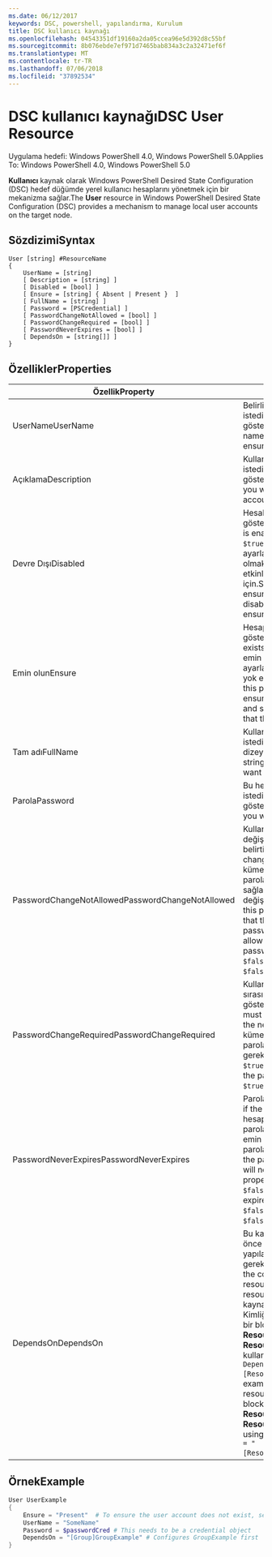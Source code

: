 ```yaml
---
ms.date: 06/12/2017
keywords: DSC, powershell, yapılandırma, Kurulum
title: DSC kullanıcı kaynağı
ms.openlocfilehash: 04543351df19160a2da05ccea96e5d392d8c55bf
ms.sourcegitcommit: 8b076ebde7ef971d7465bab834a3c2a32471ef6f
ms.translationtype: MT
ms.contentlocale: tr-TR
ms.lasthandoff: 07/06/2018
ms.locfileid: "37892534"
---
```

# <a name="dsc-user-resource"></a><span data-ttu-id="0ad21-103">DSC kullanıcı kaynağı</span><span class="sxs-lookup"><span data-stu-id="0ad21-103">DSC User Resource</span></span>

<span data-ttu-id="0ad21-104">Uygulama hedefi: Windows PowerShell 4.0, Windows PowerShell 5.0</span><span class="sxs-lookup"><span data-stu-id="0ad21-104">Applies To: Windows PowerShell 4.0, Windows PowerShell 5.0</span></span>

<span data-ttu-id="0ad21-105">**Kullanıcı** kaynak olarak Windows PowerShell Desired State Configuration (DSC) hedef düğümde yerel kullanıcı hesaplarını yönetmek için bir mekanizma sağlar.</span><span class="sxs-lookup"><span data-stu-id="0ad21-105">The **User** resource in Windows PowerShell Desired State Configuration (DSC) provides a mechanism to manage local user accounts on the target node.</span></span>

## <a name="syntax"></a><span data-ttu-id="0ad21-106">Sözdizimi</span><span class="sxs-lookup"><span data-stu-id="0ad21-106">Syntax</span></span>

```
User [string] #ResourceName
{
    UserName = [string]
    [ Description = [string] ]
    [ Disabled = [bool] ]
    [ Ensure = [string] { Absent | Present }  ]
    [ FullName = [string] ]
    [ Password = [PSCredential] ]
    [ PasswordChangeNotAllowed = [bool] ]
    [ PasswordChangeRequired = [bool] ]
    [ PasswordNeverExpires = [bool] ]
    [ DependsOn = [string[]] ]
}
```

## <a name="properties"></a><span data-ttu-id="0ad21-107">Özellikler</span><span class="sxs-lookup"><span data-stu-id="0ad21-107">Properties</span></span>

|  <span data-ttu-id="0ad21-108">Özellik</span><span class="sxs-lookup"><span data-stu-id="0ad21-108">Property</span></span>  |  <span data-ttu-id="0ad21-109">Açıklama</span><span class="sxs-lookup"><span data-stu-id="0ad21-109">Description</span></span>   |
|---|---|
| <span data-ttu-id="0ad21-110">UserName</span><span class="sxs-lookup"><span data-stu-id="0ad21-110">UserName</span></span>| <span data-ttu-id="0ad21-111">Belirli bir durumu sağlamak istediğiniz hesap adını gösterir.</span><span class="sxs-lookup"><span data-stu-id="0ad21-111">Indicates the account name for which you want to ensure a specific state.</span></span>|
| <span data-ttu-id="0ad21-112">Açıklama</span><span class="sxs-lookup"><span data-stu-id="0ad21-112">Description</span></span>| <span data-ttu-id="0ad21-113">Kullanıcı hesabı için kullanmak istediğiniz açıklamayı gösterir.</span><span class="sxs-lookup"><span data-stu-id="0ad21-113">Indicates the description you want to use for the user account.</span></span>|
| <span data-ttu-id="0ad21-114">Devre Dışı</span><span class="sxs-lookup"><span data-stu-id="0ad21-114">Disabled</span></span>| <span data-ttu-id="0ad21-115">Hesabın etkin olup olmadığını gösterir.</span><span class="sxs-lookup"><span data-stu-id="0ad21-115">Indicates if the account is enabled.</span></span> <span data-ttu-id="0ad21-116">Bu özellik kümesine `$true` bu hesabı devre dışı ayarlamanız gerektiğini ve emin olmak için `$false` etkinleştirildiğinden emin olmak için.</span><span class="sxs-lookup"><span data-stu-id="0ad21-116">Set this property to `$true` to ensure that this account is disabled, and set it to `$false` to ensure that it is enabled.</span></span>|
| <span data-ttu-id="0ad21-117">Emin olun</span><span class="sxs-lookup"><span data-stu-id="0ad21-117">Ensure</span></span>| <span data-ttu-id="0ad21-118">Hesap var olup olmadığını gösterir.</span><span class="sxs-lookup"><span data-stu-id="0ad21-118">Indicates if the account exists.</span></span> <span data-ttu-id="0ad21-119">Bu hesabı var olduğundan emin olmak için "var" özelliğini ayarlayın ve "Eksik için" hesabı yok emin olmak için ayarlayın.</span><span class="sxs-lookup"><span data-stu-id="0ad21-119">Set this property to "Present" to ensure that the account exists, and set it to "Absent" to ensure that the account does not exist.</span></span>|
| <span data-ttu-id="0ad21-120">Tam adı</span><span class="sxs-lookup"><span data-stu-id="0ad21-120">FullName</span></span>| <span data-ttu-id="0ad21-121">Kullanıcı hesabı için kullanmak istediğiniz tam ada sahip bir dizeyi temsil eder.</span><span class="sxs-lookup"><span data-stu-id="0ad21-121">Represents a string with the full name you want to use for the user account.</span></span>|
| <span data-ttu-id="0ad21-122">Parola</span><span class="sxs-lookup"><span data-stu-id="0ad21-122">Password</span></span>| <span data-ttu-id="0ad21-123">Bu hesap için kullanmak istediğiniz parolayı gösterir.</span><span class="sxs-lookup"><span data-stu-id="0ad21-123">Indicates the password you want to use for this account.</span></span> |
| <span data-ttu-id="0ad21-124">PasswordChangeNotAllowed</span><span class="sxs-lookup"><span data-stu-id="0ad21-124">PasswordChangeNotAllowed</span></span>| <span data-ttu-id="0ad21-125">Kullanıcı parola değiştirip değiştiremeyeceğini belirtir.</span><span class="sxs-lookup"><span data-stu-id="0ad21-125">Indicates if the user can change the password.</span></span> <span data-ttu-id="0ad21-126">Bu özellik kümesine `$true` kullanıcı olamaz parolasını değiştirmek, ayarlayın sağlamak ve `$false` parolayı değiştirmek izin vermek için.</span><span class="sxs-lookup"><span data-stu-id="0ad21-126">Set this property to `$true` to ensure that the user cannot change the password, and set it to `$false` to allow the user to change the password.</span></span> <span data-ttu-id="0ad21-127">Varsayılan değer `$false`.</span><span class="sxs-lookup"><span data-stu-id="0ad21-127">The default value is `$false`.</span></span>|
| <span data-ttu-id="0ad21-128">PasswordChangeRequired</span><span class="sxs-lookup"><span data-stu-id="0ad21-128">PasswordChangeRequired</span></span>| <span data-ttu-id="0ad21-129">Kullanıcı bir sonraki oturum açma sırasında parola değiştirmeli gösterir.</span><span class="sxs-lookup"><span data-stu-id="0ad21-129">Indicates if the user must change the password at the next sign in.</span></span> <span data-ttu-id="0ad21-130">Bu özellik kümesine `$true` kullanıcı parolasını değiştirmeniz gerekiyorsa.</span><span class="sxs-lookup"><span data-stu-id="0ad21-130">Set this property to `$true` if the user must change the password.</span></span> <span data-ttu-id="0ad21-131">Varsayılan değer `$true`.</span><span class="sxs-lookup"><span data-stu-id="0ad21-131">The default value is `$true`.</span></span>|
| <span data-ttu-id="0ad21-132">PasswordNeverExpires</span><span class="sxs-lookup"><span data-stu-id="0ad21-132">PasswordNeverExpires</span></span>| <span data-ttu-id="0ad21-133">Parola dolacak gösterir.</span><span class="sxs-lookup"><span data-stu-id="0ad21-133">Indicates if the password will expire.</span></span> <span data-ttu-id="0ad21-134">Bu hesap süresi asla sona için parolayı bu özelliği ayarlayın emin olmak için `$true`ve `$false` parola doluyorsa.</span><span class="sxs-lookup"><span data-stu-id="0ad21-134">To ensure that the password for this account will never expire, set this property to `$true`, and set it to `$false` if the password will expire.</span></span> <span data-ttu-id="0ad21-135">Varsayılan değer `$false`.</span><span class="sxs-lookup"><span data-stu-id="0ad21-135">The default value is `$false`.</span></span>|
| <span data-ttu-id="0ad21-136">DependsOn</span><span class="sxs-lookup"><span data-stu-id="0ad21-136">DependsOn</span></span> | <span data-ttu-id="0ad21-137">Bu kaynağı yapılandırılmadan önce başka bir kaynak yapılandırmasını çalıştırmanız gerektiğini gösterir.</span><span class="sxs-lookup"><span data-stu-id="0ad21-137">Indicates that the configuration of another resource must run before this resource is configured.</span></span> <span data-ttu-id="0ad21-138">Örneğin, kaynak yapılandırmasının Kimliğini çalıştırmak istediğiniz bir blok betik ilk ise **ResourceName** ve kendi türünün **ResourceType**, bu özelliği kullanmak için sözdizimi `DependsOn = "[ResourceType]ResourceName"`.</span><span class="sxs-lookup"><span data-stu-id="0ad21-138">For example, if the ID of the resource configuration script block that you want to run first is **ResourceName** and its type is **ResourceType**, the syntax for using this property is `DependsOn = "[ResourceType]ResourceName"`.</span></span>|

## <a name="example"></a><span data-ttu-id="0ad21-139">Örnek</span><span class="sxs-lookup"><span data-stu-id="0ad21-139">Example</span></span>

```powershell
User UserExample
{
    Ensure = "Present"  # To ensure the user account does not exist, set Ensure to "Absent"
    UserName = "SomeName"
    Password = $passwordCred # This needs to be a credential object
    DependsOn = "[Group]GroupExample" # Configures GroupExample first
}
```